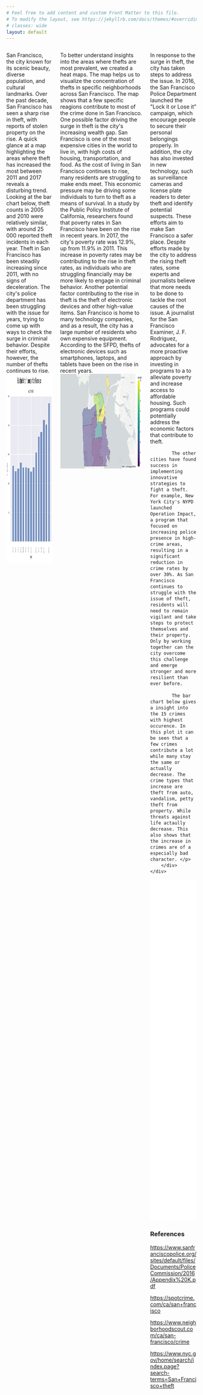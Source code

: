 ```yaml
---
# Feel free to add content and custom Front Matter to this file.
# To modify the layout, see https://jekyllrb.com/docs/themes/#overriding-theme-defaults
# classes: wide
layout: default
---
```


<div class="columns">
    <div class="column">
        <div class="content">
            <p> San Francisco, the city known for its scenic beauty, diverse population, and cultural landmarks. Over the past decade, San Francisco has seen a sharp rise in theft, with reports of stolen property on the rise. A quick glance at a map highlighting the areas where theft has increased the most between 2011 and 2017 reveals a disturbing trend. Looking at the bar chart below, theft counts in 2005 and 2010 were relatively similar, with around 25 000 reported theft incidents in each year. Theft in San Francisco has been steadily increasing since 2011, with no signs of deceleration. The city's police department has been struggling with the issue for years, trying to come up with ways to check the surge in criminal behavior. Despite their efforts, however, the number of thefts continues to rise.
            <img src="https://raw.githubusercontent.com/ToreVang/ToreVang.github.io/main/public/barchart.png"  width="700" height="500">
 </p>
        </div>
    </div>
    <div class="column">
        <div class="content">
            <p> To better understand insights into the areas where thefts are most prevalent, we created a heat maps. The map helps us to visualize the concentration of thefts in specific neighborhoods across San Francisco. The map shows that a few specific reagions contribute to most of the crime done in San Francisco. One possible factor driving the surge in theft is the city's increasing wealth gap. San Francisco is one of the most expensive cities in the world to live in, with high costs of housing, transportation, and food. As the cost of living in San Francisco continues to rise, many residents are struggling to make ends meet. This economic pressure may be driving some individuals to turn to theft as a means of survival. In a study by the Public Policy Institute of California, researchers found that poverty rates in San Francisco have been on the rise in recent years. In 2017, the city's poverty rate was 12.9%, up from 11.9% in 2011. This increase in poverty rates may be contributing to the rise in theft rates, as individuals who are struggling financially may be more likely to engage in criminal behavior. Another potential factor contributing to the rise in theft is the theft of electronic devices and other high-value items. San Francisco is home to many technology companies, and as a result, the city has a large number of residents who own expensive equipment. According to the SFPD, thefts of electronic devices such as smartphones, laptops, and tablets have been on the rise in recent years. 
            <img src="https://raw.githubusercontent.com/ToreVang/ToreVang.github.io/main/public/map17.png"  width="700" height="250">
            </p>
        </div>  
    </div>
    <div class="column">
        <div class="content">
            <p> In response to the surge in theft, the city has taken steps to address the issue. In 2016, the San Francisco Police Department launched the "Lock it or Lose it" campaign, which encourage people to secure their personal belongings properly. In addition, the city has also invested in new technology, such as surveillance cameras and license plate readers to deter theft and identify potential suspects. These efforts aim to make San Francisco a safer place. Despite efforts made by the city to address the rising theft rates, some experts and journalists believe that more needs to be done to tackle the root causes of the issue. A journalist for the San Francisco Examiner, J. F. Rodriguez, advocates for a more proactive approach by investing in programs to a to alleviate poverty and increase access to affordable housing. Such programs could potentially address the economic factors that contribute to theft.

            The other cities have found success in implementing innovative strategies to fight a theft. For example, New York City's NYPD launched Operation Impact, a program that focused on increasing police presence in high-crime areas, resulting in a significant reduction in crime rates by over 30%. As San Francisco continues to struggle with the issue of theft, residents will need to remain vigilant and take steps to protect themselves and their property. Only by working together can the city overcome this challenge and emerge stronger and more resilient than ever before.

            The bar chart below gives a insight into the 15 crimes with highest occurence. In this plot it can be seen that a few crimes contribute a lot while many stay the same or actually decrease. The crime types that increase are theft from auto, vandalism, petty theft from property. While threats against life actaully decrease. This also shows that the increase in crimes are of a especially bad character. </p>
        </div>
    </div>
</div>

<embed
    type="text/html" 
    src="{{site.baseurl}}/public/custom_filename.html"
    width="1400"
    height="900"
    >
<!-- </embed> -->

### References

https://www.sanfranciscopolice.org/sites/default/files/Documents/PoliceCommission/2016/Appendix%20K.pdf

https://spotcrime.com/ca/san+francisco

https://www.neighborhoodscout.com/ca/san-francisco/crime

https://www.nyc.gov/home/search/index.page?search-terms=San+Francisco+theft

